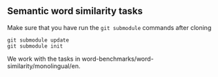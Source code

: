 ## Semantic word similarity tasks

Make sure that you have run the `git submodule` commands after cloning
```
git submodule update
git submodule init
```

We work with the tasks in word-benchmarks/word-similarity/monolingual/en.
